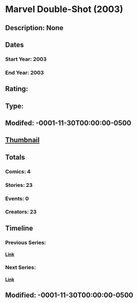 # Marvel Double-Shot (2003)
## Description: None
## Dates
### Start Year: 2003
### End Year: 2003
## Rating: 
## Type: 
## Modifed: -0001-11-30T00:00:00-0500
## [Thumbnail](http://i.annihil.us/u/prod/marvel/i/mg/f/50/4bb68aad5c5c8.jpg)
## Totals
### Comics: 4
### Stories: 23
### Events: 0
### Creators: 23
## Timeline
### Previous Series: 
#### [Link]()
### Next Series: 
#### [Link]()
## Modified: -0001-11-30T00:00:00-0500